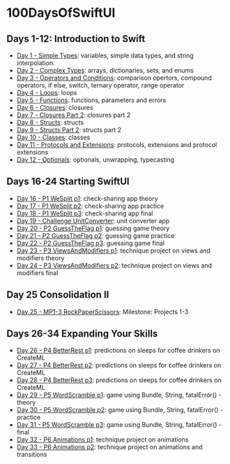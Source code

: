 # 100DaysOfSwiftUI

## Days 1-12: Introduction to Swift

- [Day 1 - Simple Types][]: variables, simple data types, and string interpolation.
- [Day 2 - Complex Types][]: arrays, dictionaries, sets, and enums
- [Day 3 - Operators and Conditions][]: comparison opertors, compound operators, if else, switch, ternary operator, range operator
- [Day 4 - Loops][]: loops
- [Day 5 - Functions][]: functions, parameters and errors
- [Day 6 - Closures][]: closures
- [Day 7 - Closures Part 2][]: closures part 2
- [Day 8 - Structs][]: structs
- [Day 9 - Structs Part 2][]: structs part 2
- [Day 10 - Classes][]: classes
- [Day 11 - Protocols and Extensions][]: protocols, extensions and protocol extensions
- [Day 12 - Optionals][]: optionals, unwrapping, typecasting

## Days 16-24 Starting SwiftUI
- [Day 16 - P1 WeSplit p1][]: check-sharing app theory
- [Day 17 - P1 WeSplit p2][]: check-sharing app practice
- [Day 18 - P1 WeSplit p3][]: check-sharing app final
- [Day 19 - Challenge UnitConverter][]: unit converter app
- [Day 20 - P2 GuessTheFlag p1][]: guessing game theory
- [Day 21 - P2 GuessTheFlag p2][]: guessing game practice
- [Day 22 - P2 GuessTheFlag p3][]: guessing game final
- [Day 23 - P3 ViewsAndModifiers p1][]: technique project on views and modifiers theory
- [Day 24 - P3 ViewsAndModifiers p2][]: technique project on views and modifiers final

## Day 25 Consolidation II
- [Day 25 - MP1-3 RockPaperScissors][]: Milestone: Projects 1-3

## Days 26-34 Expanding Your Skills
- [Day 26 - P4 BetterRest p1][]: predictions on sleeps for coffee drinkers on CreateML
- [Day 27 - P4 BetterRest p2][]: predictions on sleeps for coffee drinkers on CreateML
- [Day 28 - P4 BetterRest p3][]: predictions on sleeps for coffee drinkers on CreateML
- [Day 29 - P5 WordScramble p1][]: game using Bundle, String, fatalError() - theory
- [Day 30 - P5 WordScramble p2][]: game using Bundle, String, fatalError() - practice
- [Day 31 - P5 WordScramble p3][]: game using Bundle, String, fatalError() - final
- [Day 32 - P6 Animations p1][]: technique project on animations
- [Day 33 - P6 Animations p2][]: technique project on animations and transitions

<!-- Links -->
[Day 1 - Simple Types]: Day%201%20-%20Simple%20Types
[Day 2 - Complex Types]: Day%202%20-%20Complex%20Types
[Day 3 - Operators and Conditions]: Day%203%20-%20Operators%20and%20Conditions
[Day 4 - Loops]: Day%204%20-%20Loops
[Day 5 - Functions]: Day%205%20-%20Functions
[Day 6 - Closures]: Day%206%20-%20Closures
[Day 7 - Closures Part 2]: Day%207%20-%20Closures%20Part%202
[Day 8 - Structs]: Day%208%20-%20Structs
[Day 9 - Structs Part 2]: Day%209%20-%20Structs%20Part%202
[Day 10 - Classes]: Day%2010%20-%20Classes
[Day 11 - Protocols and Extensions]: Day%2011%20-%20Protocols%20and%20Extensions
[Day 12 - Optionals]: Day%2012%20-%20Optionals
[Day 16 - P1 WeSplit p1]: Day%2016%20-%20P1%20WeSplit%20p1
[Day 17 - P1 WeSplit p2]: Day%2017%20-%20P1%20WeSplit%20p2
[Day 18 - P1 WeSplit p3]: Day%2018%20-%20P1%20WeSplit%20p3
[Day 19 - Challenge UnitConverter]: Day%2019%20-%20Challenge%20UnitConverter
[Day 20 - P2 GuessTheFlag p1]: Day%2020%20-%20P2%20GuessTheFlag%20p1
[Day 21 - P2 GuessTheFlag p2]: Day%2021%20-%20P2%20GuessTheFlag%20p2
[Day 22 - P2 GuessTheFlag p3]: Day%2022%20-%20P2%20GuessTheFlag%20p3
[Day 23 - P3 ViewsAndModifiers p1]: Day%2023%20-%20P3%20ViewsAndModifiers%20p1
[Day 24 - P3 ViewsAndModifiers p2]: Day%2024%20-%20P3%20ViewsAndModifiers%20p2
[Day 25 - MP1-3 RockPaperScissors]: Day%2025%20-%20MP1-3%20RockPaperScissors
[Day 26 - P4 BetterRest p1]: Day%2026%20-%20P4%20BetterRest%20p1
[Day 27 - P4 BetterRest p2]: Day%2027%20-%20P4%20BetterRest%20p2
[Day 28 - P4 BetterRest p3]: Day%2028%20-%20P4%20BetterRest%20p3
[Day 29 - P5 WordScramble p1]: Day%2029%20-%20P5%20WordScramble%20p1
[Day 30 - P5 WordScramble p2]: Day%2030%20-%20P5%20WordScramble%20p2
[Day 31 - P5 WordScramble p3]: Day%2031%20-%20P5%20WordScramble%20p3
[Day 32 - P6 Animations p1]: Day%2032%20-%20P6%20Animations%20p1
[Day 33 - P6 Animations p2]: Day%2033%20-%20P6%20Animations%20p2